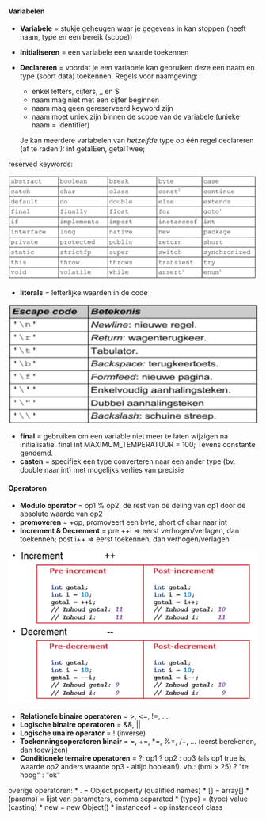 #### Variabelen

 * **Variabele** = stukje geheugen waar je gegevens in kan stoppen (heeft naam, type en een bereik (scope))
 * **Initialiseren** = een variabele een waarde toekennen
 * **Declareren** = voordat je een variabele kan gebruiken deze een naam en type (soort data) toekennen. Regels voor naamgeving:
 	 * enkel letters, cijfers, _ en $
	 * naam mag niet met een cijfer beginnen
	 * naam mag geen gereserveerd keyword zijn
	 * naam moet uniek zijn binnen de scope van de variabele (unieke naam = identifier)

	Je kan meerdere variabelen van *hetzelfde* type op één regel declareren (af te raden!): int getalEen, getalTwee;

reserved keywords:

![keywords](img/keywords.png)

* **literals** = letterlijke waarden in de code

![char_escapecodes](img/char_escapecodes.png)

 * **final** = gebruiken om een variable niet meer te laten wijzigen na initialisatie. final int MAXIMUM_TEMPERATUUR = 100; Tevens constante genoemd.
* **casten** = specifiek een type converteren naar een ander type (bv. double naar int) met mogelijks verlies van precisie

#### Operatoren

* **Modulo operator** = op1 % op2, de rest van de deling van op1 door de absolute waarde van op2
* **promoveren** = +op, promoveert een byte, short of char naar int
* **Increment & Decrement** = pre ++i => eerst verhogen/verlagen, dan toekennen; post i++ => eerst toekennen, dan verhogen/verlagen

![increment_decrement](img/increment.png)

* **Relationele binaire operatoren** = >, <=, !=, ...
* **Logische binaire operatoren** = &&, ||
* **Logische unaire operator** = ! (inverse)
* **Toekenningsoperatoren binair** =  =, +=, *=, %=, /+, ... (eerst berekenen, dan toewijzen)
* **Conditionele ternaire operatoren** = ?: op1 ? op2 : op3 (als op1 true is, waarde op2 anders waarde op3 - altijd boolean!). vb.: (bmi > 25) ? "te hoog" : "ok"

overige operatoren:
	* . = Object.property (qualified names)
	* [] = array[]
	* (params) = lijst van parameters, comma separated
	* (type) = (type) value (casting)
	* new = new Object()
	* instanceof = op instanceof class




